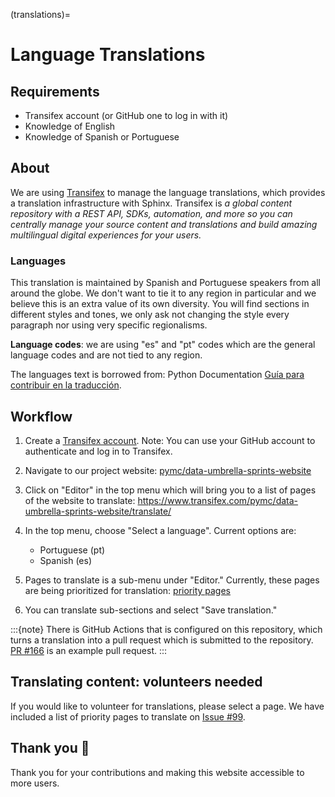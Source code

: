 (translations)=
# Language Translations

## Requirements
- Transifex account (or GitHub one to log in with it) 
- Knowledge of English
- Knowledge of Spanish or Portuguese

## About
We are using [Transifex](https://www.transifex.com/) to manage the language translations, which provides a translation infrastructure with Sphinx. Transifex is *a global content repository with a REST API, SDKs, automation, and more so you can centrally manage your source content and translations and build amazing multilingual digital experiences for your users.*

### Languages

This translation is maintained by Spanish and Portuguese speakers from all around the globe. We don't want to tie it to any region in particular and we believe this is an extra value of its own diversity. You will find sections in different styles and tones, we only ask not changing the style every paragraph nor using very specific regionalisms.

**Language codes**:  we are using "es" and "pt" codes which are the general language codes and are not tied to any region.

The languages text is borrowed from: Python Documentation [Guía para contribuir en la traducción](https://python-docs-es.readthedocs.io/es/3.11/CONTRIBUTING.html#a-tener-en-cuenta).

## Workflow

1.  Create a [Transifex account](https://www.transifex.com/signin/).  Note: You can use your GitHub account to authenticate and log in to Transifex.

2.  Navigate to our project website:  [pymc/data-umbrella-sprints-website](https://www.transifex.com/pymc/data-umbrella-sprints-website/)

3. Click on "Editor" in the top menu which will bring you to a list of pages of the website to translate:  https://www.transifex.com/pymc/data-umbrella-sprints-website/translate/

4. In the top menu, choose "Select a language". Current options are:
    - Portuguese (pt)
    - Spanish (es)

5. Pages to translate is a sub-menu under "Editor."  Currently, these pages are being prioritized for translation:  [priority pages](https://github.com/pymc-devs/pymc-data-umbrella/issues/99)

6. You can translate sub-sections and select "Save translation."  

:::{note}
There is GitHub Actions that is configured on this repository, which turns a translation into a pull request which is submitted to the repository. [PR #166](https://github.com/pymc-devs/pymc-data-umbrella/pull/166/files) is an example pull request.
:::

## Translating content: volunteers needed

If you would like to volunteer for translations, please select a page.  We have included a list of priority pages to translate on [Issue #99](https://github.com/pymc-devs/pymc-data-umbrella/issues/99). 

## Thank you 🙌

Thank you for your contributions and making this website accessible to more users.
